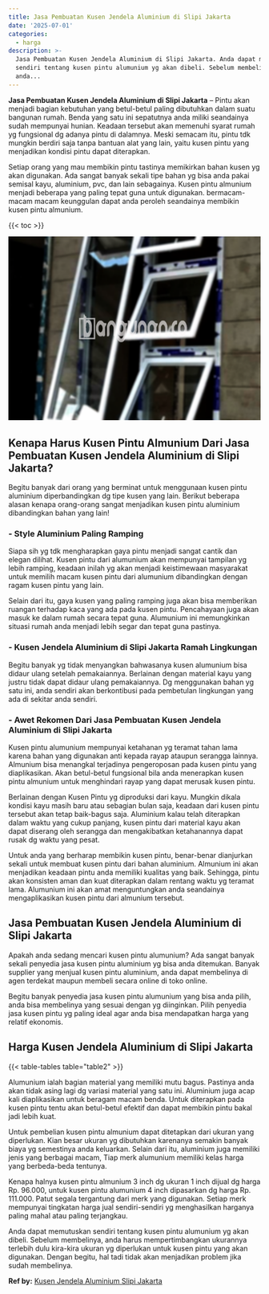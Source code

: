 ```yaml
---
title: Jasa Pembuatan Kusen Jendela Aluminium di Slipi Jakarta
date: '2025-07-01'
categories:
  - harga
description: >-
  Jasa Pembuatan Kusen Jendela Aluminium di Slipi Jakarta. Anda dapat memutuskan
  sendiri tentang kusen pintu alumunium yg akan dibeli. Sebelum membelinya,
  anda...
---
```


**Jasa Pembuatan Kusen Jendela Aluminium di Slipi Jakarta** – Pintu akan menjadi bagian kebutuhan yang betul-betul paling dibutuhkan dalam suatu bangunan rumah. Benda yang satu ini sepatutnya anda miliki seandainya sudah mempunyai hunian. Keadaan tersebut akan memenuhi syarat rumah yg fungsional dg adanya pintu di dalamnya. Meski semacam itu, pintu tdk mungkin berdiri saja tanpa bantuan alat yang lain, yaitu kusen pintu yang menjadikan kondisi pintu dapat diterapkan.

Setiap orang yang mau membikin pintu tastinya memikirkan bahan kusen yg akan digunakan. Ada sangat banyak sekali tipe bahan yg bisa anda pakai semisal kayu, aluminium, pvc, dan lain sebagainya. Kusen pintu almunium menjadi beberapa yang paling tepat guna untuk digunakan. bermacam-macam macam keunggulan dapat anda peroleh seandainya membikin kusen pintu almunium.

{{< toc >}}

![Jasa Pembuatan Kusen Jendela Aluminium di Slipi Jakarta](/images/harga-kusen-jendela-alumunium-28.png)

## Kenapa Harus Kusen Pintu Almunium Dari Jasa Pembuatan Kusen Jendela Aluminium di Slipi Jakarta?

Begitu banyak dari orang yang berminat untuk menggunaan kusen pintu aluminium diperbandingkan dg tipe kusen yang lain. Berikut beberapa alasan kenapa orang-orang sangat menjadikan kusen pintu aluminium dibandingkan bahan yang lain!

### \- Style Aluminium Paling Ramping

Siapa sih yg tdk mengharapkan gaya pintu menjadi sangat cantik dan elegan dilihat. Kusen pintu dari alumunium akan mempunyai tampilan yg lebih ramping, keadaan inilah yg akan menjadi keistimewaan masyarakat untuk memilih macam kusen pintu dari alumunium dibandingkan dengan ragam kusen pintu yang lain.

Selain dari itu, gaya kusen yang paling ramping juga akan bisa memberikan ruangan terhadap kaca yang ada pada kusen pintu. Pencahayaan juga akan masuk ke dalam rumah secara tepat guna. Alumunium ini memungkinkan situasi rumah anda menjadi lebih segar dan tepat guna pastinya.

### \- Kusen Jendela Aluminium di Slipi Jakarta Ramah Lingkungan

Begitu banyak yg tidak menyangkan bahwasanya kusen alumunium bisa didaur ulang setelah pemakaiannya. Berlainan dengan material kayu yang justru tidak dapat didaur ulang pemakaiannya. Dg menggunakan bahan yg satu ini, anda sendiri akan berkontibusi pada pembetulan lingkungan yang ada di sekitar anda sendiri.

### \- Awet Rekomen Dari Jasa Pembuatan Kusen Jendela Aluminium di Slipi Jakarta

Kusen pintu alumunium mempunyai ketahanan yg teramat tahan lama karena bahan yang digunakan anti kepada rayap ataupun serangga lainnya. Almunium bisa menangkal terjadinya pengeroposan pada kusen pintu yang diaplikasikan. Akan betul-betul fungsional bila anda menerapkan kusen pintu almunium untuk menghindari rayap yang dapat merusak kusen pintu.

Berlainan dengan Kusen Pintu yg diproduksi dari kayu. Mungkin dikala kondisi kayu masih baru atau sebagian bulan saja, keadaan dari kusen pintu tersebut akan tetap baik-bagus saja. Aluminium kalau telah diterapkan dalam waktu yang cukup panjang, kusen pintu dari material kayu akan dapat diserang oleh serangga dan mengakibatkan ketahanannya dapat rusak dg waktu yang pesat.

Untuk anda yang berharap membikin kusen pintu, benar-benar dianjurkan sekali untuk membuat kusen pintu dari bahan aluminium. Almunium ini akan menjadikan keadaan pintu anda memiliki kualitas yang baik. Sehingga, pintu akan konsisten aman dan kuat diterapkan dalam rentang waktu yg teramat lama. Alumunium ini akan amat menguntungkan anda seandainya mengaplikasikan kusen pintu dari almunium tersebut.

## Jasa Pembuatan Kusen Jendela Aluminium di Slipi Jakarta

Apakah anda sedang mencari kusen pintu alumunium? Ada sangat banyak sekali penyedia jasa kusen pintu aluminium yg bisa anda ditemukan. Banyak supplier yang menjual kusen pintu aluminium, anda dapat membelinya di agen terdekat maupun membeli secara online di toko online.

Begitu banyak penyedia jasa kusen pintu alumunium yang bisa anda pilih, anda bisa membelinya yang sesuai dengan yg diinginkan. Pilih penyedia jasa kusen pintu yg paling ideal agar anda bisa mendapatkan harga yang relatif ekonomis.

## Harga Kusen Jendela Aluminium di Slipi Jakarta

{{< table-tables table="table2" >}}

Alumunium ialah bagian material yang memiliki mutu bagus. Pastinya anda akan tidak asing lagi dg variasi material yang satu ini. Aluminium juga acap kali diaplikasikan untuk beragam macam benda. Untuk diterapkan pada kusen pintu tentu akan betul-betul efektif dan dapat membikin pintu bakal jadi lebih kuat.

Untuk pembelian kusen pintu almunium dapat ditetapkan dari ukuran yang diperlukan. Kian besar ukuran yg dibutuhkan karenanya semakin banyak biaya yg semestinya anda keluarkan. Selain dari itu, aluminium juga memiliki jenis yang berbagai macam, Tiap merk alumunium memiliki kelas harga yang berbeda-beda tentunya.

Kenapa halnya kusen pintu almunium 3 inch dg ukuran 1 inch dijual dg harga Rp. 96.000, untuk kusen pintu alumunium 4 inch dipasarkan dg harga Rp. 111.000. Patut segala tergantung dari merk yang digunakan. Setiap merk mempunyai tingkatan harga jual sendiri-sendiri yg menghasilkan harganya paling mahal atau paling terjangkau.

Anda dapat memutuskan sendiri tentang kusen pintu alumunium yg akan dibeli. Sebelum membelinya, anda harus mempertimbangkan ukurannya terlebih dulu kira-kira ukuran yg diperlukan untuk kusen pintu yang akan digunakan. Dengan begitu, hal tadi tidak akan menjadikan problem jika sudah membelinya.

**Ref by:** [Kusen Jendela Aluminium Slipi Jakarta](https://id.wikipedia.org/wiki/Kusen)
